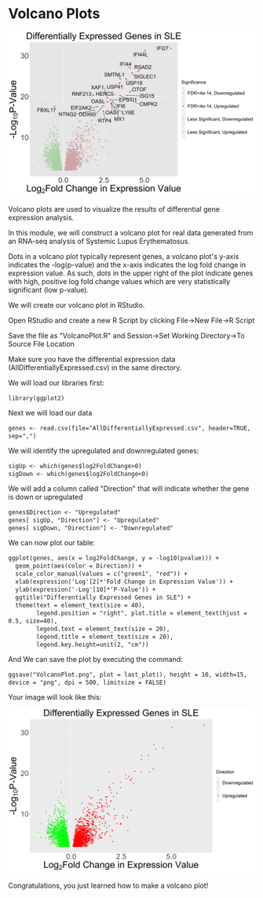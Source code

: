 # Volcano Plots
![volcano plot](./Images/VolcanoPlot.png)


Volcano plots are used to visualize the results of differential gene expression analysis.

In this module, we will construct a volcano plot for real data generated from an RNA-seq analysis of Systemic Lupus Erythematosus.

Dots in a volcano plot typically represent genes, a volcano plot's y-axis indicates the -log(p-value) and the x-axis indicates the log fold change in expression value. As such, dots in the upper right of the plot indicate genes with high, positive log fold change values which are very statistically significant (low p-value).

We will create our volcano plot in RStudio.

Open RStudio and create a new R Script by clicking File->New File->R Script

Save the file as "VolcanoPlot.R" and Session->Set Working Directory->To Source File Location

Make sure you have the differential expression data (AllDifferentiallyExpressed.csv) in the same directory.

We will load our libraries first:

```
library(ggplot2)
```

Next we will load our data

```
genes <- read.csv(file="AllDifferentiallyExpressed.csv", header=TRUE, sep=",")
```

We will identify the upregulated and downregulated genes:

```
sigUp <- which(genes$log2FoldChange>0)
sigDown <- which(genes$log2FoldChange<0)
```

We will add a column called "Direction" that will indicate whether the gene is down or upregulated

```
genes$Direction <- "Upregulated"
genes[ sigUp, "Direction"] <- "Upregulated"
genes[ sigDown, "Direction"] <- "Downregulated"
```

We can now plot our table:

```
ggplot(genes, aes(x = log2FoldChange, y = -log10(pvalue))) +
  geom_point(aes(color = Direction)) +
  scale_color_manual(values = c("green1", "red")) +
  xlab(expression('Log'[2]*'Fold Change in Expression Value')) +
  ylab(expression('-Log'[10]*'P-Value')) +
  ggtitle("Differentially Expressed Genes in SLE") +
  theme(text = element_text(size = 40),
        legend.position = "right", plot.title = element_text(hjust = 0.5, size=40),
        legend.text = element_text(size = 20),
        legend.title = element_text(size = 20),
        legend.key.height=unit(2, "cm"))

```
And We can save the plot by executing the command:

```
ggsave("VolcanoPlot.png", plot = last_plot(), height = 10, width=15, device = "png", dpi = 500, limitsize = FALSE)
```

Your image will look like this:

![Your volcano Plot](./Images/userVolcanoPlot.png)

Congratulations, you just learned how to make a volcano plot!
